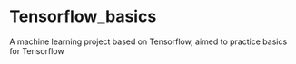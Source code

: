 # Tensorflow_basics
A machine learning project based on Tensorflow, aimed to practice basics for Tensorflow
